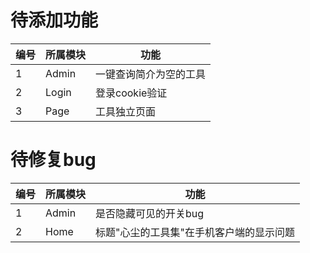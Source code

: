 # 待添加功能

|  编号   |  所属模块  |  功能  |
|  ----   |   ----    |   ----   |
| 1  | Admin |一键查询简介为空的工具|
| 2  | Login |登录cookie验证|
| 3  | Page |工具独立页面|


# 待修复bug

|  编号   |  所属模块  |  功能  |
|  ----   |   ----    |   ----   |
| 1  | Admin |是否隐藏可见的开关bug|
| 2  | Home |标题"心尘的工具集"在手机客户端的显示问题|
